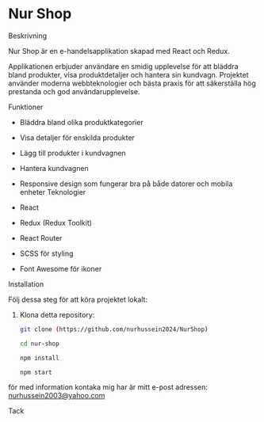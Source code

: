 # Nur Shop

 Beskrivning

Nur Shop är en e-handelsapplikation skapad med React och Redux.

 Applikationen erbjuder användare en smidig upplevelse för att bläddra bland produkter, visa produktdetaljer och hantera sin kundvagn. Projektet använder moderna webbteknologier och bästa praxis för att säkerställa hög prestanda och god användarupplevelse.

Funktioner

- Bläddra bland olika produktkategorier
- Visa detaljer för enskilda produkter
- Lägg till produkter i kundvagnen
- Hantera kundvagnen
- Responsive design som fungerar bra på både datorer och mobila enheter
 Teknologier

- React
- Redux (Redux Toolkit)
- React Router
- SCSS för styling
- Font Awesome för ikoner

Installation

Följ dessa steg för att köra projektet lokalt:

1. Klona detta repository:
   ```bash
   git clone (https://github.com/nurhussein2024/NurShop)

   cd nur-shop
   
   npm install

   npm start

 för med information kontaka mig  har är mitt e-post adressen: nurhussein2003@yahoo.com

Tack

